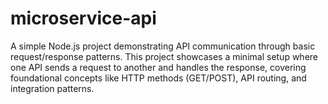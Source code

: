 # microservice-api
A simple Node.js project demonstrating API communication through basic request/response patterns. This project showcases a minimal setup where one API sends a request to another and handles the response, covering foundational concepts like HTTP methods (GET/POST), API routing, and integration patterns.
